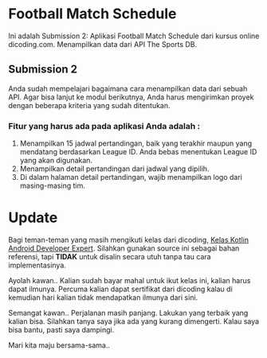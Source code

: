 # Football Match Schedule
Ini adalah Submission 2: Aplikasi Football Match Schedule dari kursus online dicoding.com. Menampilkan data dari API The Sports DB.

## Submission 2
Anda sudah mempelajari bagaimana cara menampilkan data dari sebuah API. Agar bisa lanjut ke modul berikutnya, Anda harus mengirimkan proyek dengan beberapa kriteria yang sudah ditentukan.

### Fitur yang harus ada pada aplikasi Anda adalah :
1. Menampilkan 15 jadwal pertandingan, baik yang terakhir maupun yang mendatang berdasarkan League ID. Anda bebas menentukan League ID yang akan digunakan.
2. Menampilkan detail pertandingan dari jadwal yang dipilih.
3. Di dalam halaman detail pertandingan, wajib menampilkan logo dari masing-masing tim.

# Update
Bagi teman-teman yang masih mengikuti kelas dari dicoding, [Kelas Kotlin Android Developer Expert](https://www.dicoding.com/academies/55 "klik untuk melihat kelas"). Silahkan gunakan source ini sebagai bahan referensi, tapi **TIDAK** untuk disalin secara utuh tanpa tau cara implementasinya.

Ayolah kawan.. Kalian sudah bayar mahal untuk ikut kelas ini, kalian harus dapat ilmunya. Percuma kalian dapat sertifikat dari dicoding kalau di kemudian hari kalian tidak mendapatkan ilmunya dari sini.

Semangat kawan.. Perjalanan masih panjang. Lakukan yang terbaik yang kalian bisa. Silahkan tanya saya jika ada yang kurang dimengerti. Kalau saya bisa bantu, pasti saya dampingi.

Mari kita maju bersama-sama..
